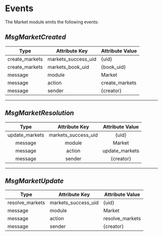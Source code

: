 # **Events**

The Market module emits the following events:

## *MsgMarketCreated*

| **Type**                   | **Attribute Key**         | **Attribute Value**   |
|----------------------------|---------------------------|-----------------------|
| create_markets             | markets_success_uid       | {uid}                 |
| create_markets             | markets_book_uid          | {book_uid}            |
| message                    | module                    | Market                |
| message                    | action                    | create_markets        |
| message                    | sender                    | {creator}             |

---

## *MsgMarketResolution*

|   **Type**               |     **Attribute Key**       | **Attribute Value**   |
|:------------------------:|:---------------------------:|:---------------------:|
| update_markets           | markets_success_uid         | {uid}                 |
| message                  | module                      | Market                |
| message                  | action                      | update_markets        |
| message                  | sender                      | {creator}             |

---

## *MsgMarketUpdate*

| **Type**                  | **Attribute Key**        | **Attribute Value**   |
|---------------------------|--------------------------|-----------------------|
| resolve_markets           | markets_success_uid      | {uid}                 |
| message                   | module                   | Market                |
| message                   | action                   | resolve_markets       |
| message                   | sender                   | {creator}             |

